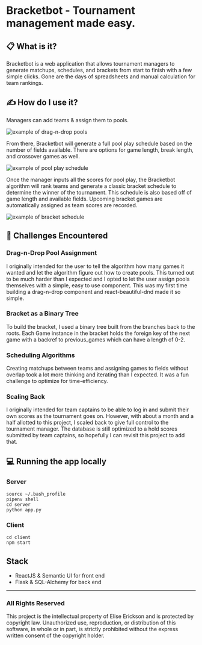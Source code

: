 # Bracketbot - Tournament management made easy.

## 📋 What is it?

Bracketbot is a web application that allows tournament managers to generate matchups, schedules, and brackets from start to finish with a few simple clicks.  Gone are the days of spreadsheets and manual calculation for team rankings.

## ✍️ How do I use it?
Managers can add teams & assign them to pools.  

![example of drag-n-drop pools](https://i.imgur.com/gpOL9wZ.png)

From there, Bracketbot will generate a full pool play schedule based on the number of fields available.  There are options for game length, break length, and crossover games as well.

![example of pool play schedule](https://i.imgur.com/d1HtJlm.png)

Once the manager inputs all the scores for pool play, the Bracketbot algorithm will rank teams and generate a classic bracket schedule to determine the winner of the tournament.  This schedule is also based off of game length and available fields.  Upcoming bracket games are automatically assigned as team scores are recorded.

![example of bracket schedule](https://i.imgur.com/wF762Bq.png)


## 🚀 Challenges Encountered

### Drag-n-Drop Pool Assignment
I originally intended for the user to tell the algorithm how many games it wanted and let the algorithm figure out how to create pools.  This turned out to be much harder than I expected and I opted to let the user assign pools themselves with a simple, easy to use component. This was my first time building a drag-n-drop component and react-beautiful-dnd made it so simple.

### Bracket as a Binary Tree
To build the bracket, I used a binary tree built from the branches back to the roots.  Each Game instance in the bracket holds the foreign key of the next game with a backref to previous_games which can have a length of 0-2.

### Scheduling Algorithms
Creating matchups between teams and assigning games to fields without overlap took a lot more thinking and iterating than I expected. It was a fun challenge to optimize for time-efficiency.

### Scaling Back
I originally intended for team captains to be able to log in and submit their own scores as the tournament goes on.  However, with about a month and a half allotted to this project, I scaled back to give full control to the tournament manager.  The database is still optimized to a hold scores submitted by team captains, so hopefully I can revisit this project to add that.

## 💻 Running the app locally

### Server
```console
source ~/.bash_profile
pipenv shell
cd server
python app.py
```

### Client
```console
cd client
npm start
```

## Stack
- ReactJS & Semantic UI for front end
- Flask & SQL-Alchemy for back end


---

### All Rights Reserved

This project is the intellectual property of Elise Erickson and is protected by copyright law. 
Unauthorized use, reproduction, or distribution of this software, in whole or in part, 
is strictly prohibited without the express written consent of the copyright holder.

